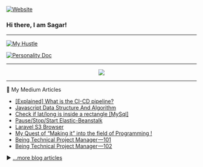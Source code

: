 [![Website](https://i.imgur.com/za0e1zh.png)](https://sagarchauhan005.github.io/)

### Hi there, I am Sagar!
--- 

[![My Hustle](https://i.imgur.com/RSwYOUh.png)](https://sagarchauhan005.github.io/)

[![Personality Doc](https://i.imgur.com/Aqs8ZGz.png)](http://bit.ly/know-more-about-me)

---

<p align="center">
  <img src="https://github-readme-stats.vercel.app/api?username=sagarchauhan005&count_private=true&show_icons=true">
</p>

---
📘 My Medium Articles

- [[Explained] What is the CI-CD pipeline?](https://postscripts.medium.com/explained-what-is-the-ci-cd-pipeline-634c4626c8bd)
- [Javascript Data Structure And Algorithm](https://postscripts.medium.com/javascript-data-structure-and-algorithm-fe7b64dabf12)
- [Check if lat/long is inside a rectangle [MySql]](https://postscripts.medium.com/check-if-lat-long-is-inside-a-rectangle-mysql-fcf31c56654c)
- [Pause/Stop/Start Elastic-Beanstalk](https://postscripts.medium.com/pause-stop-start-elastic-beanstalk-1fefefd0d05)
- [Laravel S3 Browser](https://postscripts.medium.com/laravel-s3-browser-b47fa91367)
- [My Quest of “Making it” into the field of Programming !](https://postscripts.medium.com/my-quest-of-making-it-into-the-field-of-programming-bed6e5ab320c)
- [Being Technical Project Manager —101](https://postscripts.medium.com/being-technical-project-manager-101-653154454bb1)
- [Being Technical Project Manager —102](https://postscripts.medium.com/being-technical-project-manager-102-946fbbb14c8f)

▶ [...more blog articles](https://postscripts.medium.com/)


